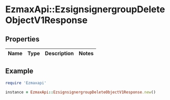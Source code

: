 # EzmaxApi::EzsignsignergroupDeleteObjectV1Response

## Properties

| Name | Type | Description | Notes |
| ---- | ---- | ----------- | ----- |

## Example

```ruby
require 'Ezmaxapi'

instance = EzmaxApi::EzsignsignergroupDeleteObjectV1Response.new()
```

